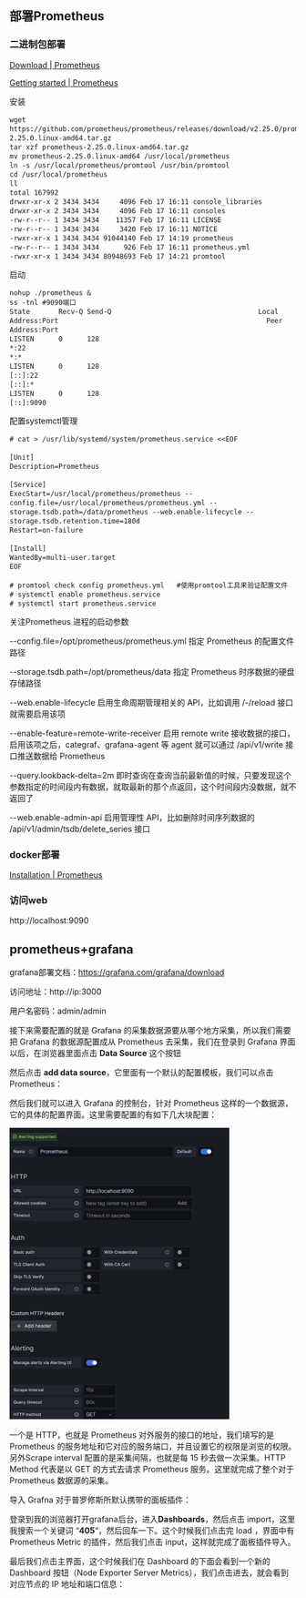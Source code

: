 

## 部署Prometheus

### 二进制包部署

[Download | Prometheus](https://prometheus.io/download/)

[Getting started | Prometheus](https://prometheus.io/docs/prometheus/latest/getting_started/)

安装

```shell
wget https://github.com/prometheus/prometheus/releases/download/v2.25.0/prometheus-2.25.0.linux-amd64.tar.gz
tar xzf prometheus-2.25.0.linux-amd64.tar.gz
mv prometheus-2.25.0.linux-amd64 /usr/local/prometheus
ln -s /usr/local/prometheus/promtool /usr/bin/promtool
cd /usr/local/prometheus
ll
total 167992
drwxr-xr-x 2 3434 3434     4096 Feb 17 16:11 console_libraries
drwxr-xr-x 2 3434 3434     4096 Feb 17 16:11 consoles
-rw-r--r-- 1 3434 3434    11357 Feb 17 16:11 LICENSE
-rw-r--r-- 1 3434 3434     3420 Feb 17 16:11 NOTICE
-rwxr-xr-x 1 3434 3434 91044140 Feb 17 14:19 prometheus
-rw-r--r-- 1 3434 3434      926 Feb 17 16:11 prometheus.yml
-rwxr-xr-x 1 3434 3434 80948693 Feb 17 14:21 promtool
```

启动

```shell
nohup ./prometheus &
ss -tnl	#9090端口
State       Recv-Q Send-Q                                    Local Address:Port                                                   Peer Address:Port              
LISTEN      0      128                                                   *:22                                                                *:*                  
LISTEN      0      128                                                [::]:22                                                             [::]:*                  
LISTEN      0      128                                                [::]:9090  
```

配置systemctl管理

```shell
# cat > /usr/lib/systemd/system/prometheus.service <<EOF

[Unit]
Description=Prometheus

[Service]
ExecStart=/usr/local/prometheus/prometheus --config.file=/usr/local/prometheus/prometheus.yml --storage.tsdb.path=/data/prometheus --web.enable-lifecycle --storage.tsdb.retention.time=180d
Restart=on-failure

[Install]
WantedBy=multi-user.target 
EOF

# promtool check config prometheus.yml   #使用promtool工具来验证配置文件 
# systemctl enable prometheus.service 
# systemctl start prometheus.service 
```

关注Prometheus 进程的启动参数


--config.file=/opt/prometheus/prometheus.yml
指定 Prometheus 的配置文件路径

--storage.tsdb.path=/opt/prometheus/data
指定 Prometheus 时序数据的硬盘存储路径

--web.enable-lifecycle
启用生命周期管理相关的 API，比如调用 /-/reload 接口就需要启用该项

--enable-feature=remote-write-receiver
启用 remote write 接收数据的接口，启用该项之后，categraf、grafana-agent 等 agent 就可以通过 /api/v1/write 接口推送数据给 Prometheus

--query.lookback-delta=2m
即时查询在查询当前最新值的时候，只要发现这个参数指定的时间段内有数据，就取最新的那个点返回，这个时间段内没数据，就不返回了

--web.enable-admin-api
启用管理性 API，比如删除时间序列数据的 /api/v1/admin/tsdb/delete_series 接口

### docker部署

[Installation | Prometheus](https://prometheus.io/docs/prometheus/latest/installation/)

### 访问web

http://localhost:9090

## prometheus+grafana

grafana部署文档：https://grafana.com/grafana/download

访问地址：http://ip:3000

用户名密码：admin/admin



接下来需要配置的就是 Grafana 的采集数据源要从哪个地方采集，所以我们需要把 Grafana 的数据源配置成从 Prometheus 去采集，我们在登录到 Grafana 界面以后，在浏览器里面点击 **Data Source** 这个按钮



然后点击 **add data source**，它里面有一个默认的配置模板，我们可以点击 Prometheus：



然后我们就可以进入 Grafana 的控制台，针对 Prometheus 这样的一个数据源，它的具体的配置界面。这里需要配置的有如下几大块配置：

<img src="assets/image-20230602143902416.png" alt="image-20230602143902416" style="zoom:50%;" />

一个是 HTTP，也就是 Prometheus 对外服务的接口的地址，我们填写的是 Prometheus 的服务地址和它对应的服务端口，并且设置它的权限是浏览的权限。另外Scrape interval 配置的是采集间隔，也就是每 15 秒去做一次采集。HTTP Method 代表是以 GET 的方式去请求 Prometheus 服务。这里就完成了整个对于 Prometheus 数据源的采集。



导入 Grafna 对于普罗修斯所默认携带的面板插件：

登录到我的浏览器打开grafana后台，进入**Dashboards**，然后点击 import，这里我搜索一个关键词 “**405**“，然后回车一下。这个时候我们点击完 load ，界面中有 Prometheus Metric 的插件，然后我们点击 input，这样就完成了面板插件导入。



最后我们点击主界面，这个时候我们在 Dashboard 的下面会看到一个新的 Dashboard 按钮（Node Exporter Server Metrics），我们点击进去，就会看到对应节点的 IP 地址和端口信息：

